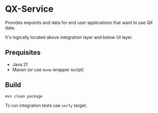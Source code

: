 # QX-Service

Provides enpoints and data for end user applications that want to use QX data.

It's logically located above integration layer and below UI layer.

## Prequisites

* Java 21
* Maven (or use `mvnw` wrapper script)

## Build

`mvn clean package`

To run integration tests use `verfy` target.
